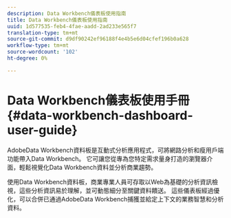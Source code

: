 ```yaml
---
description: Data Workbench儀表板使用指南
title: Data Workbench儀表板使用指南
uuid: 1d577535-feb4-4fae-aadd-2ad233e565f7
translation-type: tm+mt
source-git-commit: d9df90242ef96188f4e4b5e6d04cfef196b0a628
workflow-type: tm+mt
source-wordcount: '102'
ht-degree: 0%

---
```



# Data Workbench儀表板使用手冊{#data-workbench-dashboard-user-guide}

AdobeData Workbench資料板是互動式分析應用程式，可將網路分析和瘦用戶端功能帶入Data Workbench。 它可讓您從專為您特定需求量身打造的瀏覽器介面，輕鬆視覺化Data Workbench資料並分析商業趨勢。

使用Data Workbench資料板，商業專業人員可存取以Web為基礎的分析資訊檢視，這些分析資訊易於理解，並可動態細分至關鍵資料饋送。 這些儀表板經過優化，可以合併已通過AdobeData Workbench捕獲並給定上下文的業務智慧和分析資料。
